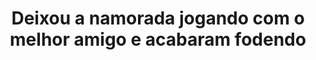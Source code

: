 ---
layout: post
title: Deixou a namorada jogando com o melhor amigo e acabaram fodendo
thumb: deixou-a-namorada-jogando-com-o-melhor-amigo-e-acabaram-fodendo
duration: "28:56"
permalink: /:title
video: https://www.xvideos.com/embedframe/62771385
categories: pussy, fucking, hot, creampie, blowjob, amateur, asian, cheating, orgasm, amateur-couple, asian-babe, asian-pornstar, chinese-model
qualidade: 1080p
---